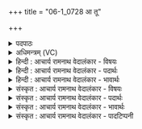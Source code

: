 +++
title = "06-1_0728 आ तू"

+++
<details><summary>पदपाठः</summary>

आ꣢। तु। नः꣣। इन्द्र। क्षुम꣡न्त꣢म्। चि꣣त्र꣢म्। ग्रा꣣भ꣢म्। सम्। गृ꣣भाय। महाहस्ती꣢। म꣣हा। हस्ती꣢। द꣡क्षि꣢꣯णेन। ७२८।
</details>

<details><summary>अधिमन्त्रम् (VC)</summary>

- इन्द्रः
- कुसीदी काण्वः
- गायत्री
- षड्जः
</details>

<details><summary>हिन्दी : आचार्य रामनाथ वेदालंकार - विषयः</summary>

प्रथम ऋचा पूर्वार्चिक में क्रमाङ्क १६७ पर परमेश्वर के विषय में व्याख्यात की जा चुकी है। यहाँ आचार्य को सम्बोधन किया जा रहा है।
</details>

<details><summary>हिन्दी : आचार्य रामनाथ वेदालंकार - पदार्थः</summary>

पदार्थान्वय -  हे (इन्द्र) विद्या के ऐश्वर्य से युक्त गुरुवर ! आप (तु) शीघ्र ही (दक्षिणेन) उदारता से (नः) हमारे अन्दर (क्षुमन्तम्) शब्दशास्त्र के ज्ञान से युक्त, (चित्रम्) अद्भुत, दिव्य (ग्राभम्) ब्रह्मविद्यारूप धन को (सं गृभाय) संगृहीत कीजिए, जैसे (महाहस्ती) बड़े हाथोंवाला कोई पुरुष (दक्षिणेन) दाहिने हाथ से (ग्राभम्) ग्राह्य धन को संगृहीत करता है ॥१॥ यहाँ वाचकलुप्तोपमालङ्कार है ॥१॥
</details>

<details><summary>हिन्दी : आचार्य रामनाथ वेदालंकार - भावार्थः</summary>

भावार्थ -  शिष्यों को चाहिए कि गुरुओं के पास से सब लौकिक विद्याओं तथा ब्रह्मविद्याओं को यत्न से संचित करें और गुरुओं को चाहिए कि वे प्रेमपूर्वक यत्न से उन्हें दें ॥१॥
</details>

<details><summary>संस्कृत : आचार्य रामनाथ वेदालंकार - विषयः</summary>

तत्र प्रथमा ऋक् पूर्वार्चिके १६७ क्रमाङ्के परमेश्वरविषये राजविषये च व्याख्याता। अत्राचार्यः सम्बोध्यते।
</details>

<details><summary>संस्कृत : आचार्य रामनाथ वेदालंकार - पदार्थः</summary>

पदार्थान्वय -  हे (इन्द्र) विद्यैश्वर्यसम्पन्न गुरुवर ! त्वम् (तु) सद्यः एव (दक्षिणेन) दाक्षिण्येन (नः) अस्मासु (क्षुमन्तम्) शब्दशास्त्रवन्तम्। [टुक्षु शब्दे इत्यनेन क्षु शब्दनिष्पत्तिः।] (चित्रम्) अद्भुतम्, दिव्यम् (ग्राभम्) ब्रह्मविद्यारूपं धनम् (सं गृभाय) संगृहाण। कथमिव ? यथा (महाहस्ती) महाहस्तः कश्चित् पुरुषः (दक्षिणेन) वामेतरेण करेण (ग्राभम्) ग्रहीतुं योग्यं धनम् संगृह्णाति तद्वत् ॥१॥ अत्र वाचकलुप्तोपमालङ्कारः ॥१॥
</details>

<details><summary>संस्कृत : आचार्य रामनाथ वेदालंकार - भावार्थः</summary>

भावार्थ -  गुरूणां सकाशाच्छिष्यैः समस्ता लौकिकविद्या ब्रह्मविद्याश्च यत्नेन संचेतव्याः,गुरुभिश्च प्रेम्णा यत्नेन दातव्याः ॥१॥
</details>

<details><summary>संस्कृत : आचार्य रामनाथ वेदालंकार - पादटिप्पनी</summary>

टिप्पनी -   १.ऋ० ८।८१।१,साम० १६७।
</details>